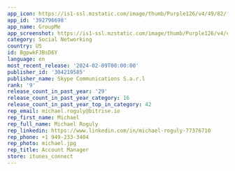 ```yaml
---
app_icon: https://is1-ssl.mzstatic.com/image/thumb/Purple126/v4/49/82/f7/4982f77b-7dea-2e87-67f4-51773c239f8f/AppIcon-1x_U007emarketing-0-7-0-85-220.png/1024x1024bb.png
app_id: '392796698'
app_name: GroupMe
app_screenshot: https://is1-ssl.mzstatic.com/image/thumb/Purple126/v4/cf/1a/cc/cf1acc05-afe4-d784-c4de-1e30c7410188/83f3508a-32b1-4b66-8284-8f09cf11a412_1_en-us_iphone_6-5.png/1242x2688bb.png
category: Social Networking
country: US
id: BgpwkFJBsD6Y
language: en
most_recent_release: '2024-02-09T00:00:00'
publisher_id: '304219585'
publisher_name: Skype Communications S.a.r.l
rank: '9'
release_count_in_past_year: '29'
release_count_in_past_year_category: 16
release_count_in_past_year_top_in_category: 42
rep_email: michael.roguly@bitrise.io
rep_first_name: Michael
rep_full_name: Michael Roguly
rep_linkedin: https://www.linkedin.com/in/michael-roguly-77376710
rep_phone: +1 949-233-3404
rep_photo: michael.jpg
rep_title: Account Manager
store: itunes_connect
---
```

